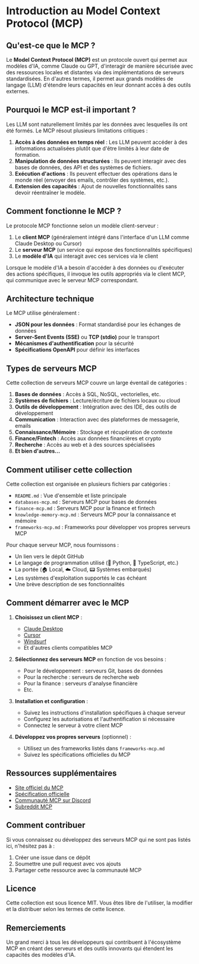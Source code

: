# Introduction au Model Context Protocol (MCP)

## Qu'est-ce que le MCP ?

Le **Model Context Protocol (MCP)** est un protocole ouvert qui permet aux modèles d'IA, comme Claude ou GPT, d'interagir de manière sécurisée avec des ressources locales et distantes via des implémentations de serveurs standardisées. En d'autres termes, il permet aux grands modèles de langage (LLM) d'étendre leurs capacités en leur donnant accès à des outils externes.

## Pourquoi le MCP est-il important ?

Les LLM sont naturellement limités par les données avec lesquelles ils ont été formés. Le MCP résout plusieurs limitations critiques :

1. **Accès à des données en temps réel** : Les LLM peuvent accéder à des informations actualisées plutôt que d'être limités à leur date de formation.
2. **Manipulation de données structurées** : Ils peuvent interagir avec des bases de données, des API et des systèmes de fichiers.
3. **Exécution d'actions** : Ils peuvent effectuer des opérations dans le monde réel (envoyer des emails, contrôler des systèmes, etc.).
4. **Extension des capacités** : Ajout de nouvelles fonctionnalités sans devoir réentraîner le modèle.

## Comment fonctionne le MCP ?

Le protocole MCP fonctionne selon un modèle client-serveur :

1. Le **client MCP** (généralement intégré dans l'interface d'un LLM comme Claude Desktop ou Cursor)
2. Le **serveur MCP** (un service qui expose des fonctionnalités spécifiques)
3. Le **modèle d'IA** qui interagit avec ces services via le client

Lorsque le modèle d'IA a besoin d'accéder à des données ou d'exécuter des actions spécifiques, il invoque les outils appropriés via le client MCP, qui communique avec le serveur MCP correspondant.

## Architecture technique

Le MCP utilise généralement :
- **JSON pour les données** : Format standardisé pour les échanges de données
- **Server-Sent Events (SSE)** ou **TCP (stdio)** pour le transport
- **Mécanismes d'authentification** pour la sécurité
- **Spécifications OpenAPI** pour définir les interfaces

## Types de serveurs MCP

Cette collection de serveurs MCP couvre un large éventail de catégories :

1. **Bases de données** : Accès à SQL, NoSQL, vectorielles, etc.
2. **Systèmes de fichiers** : Lecture/écriture de fichiers locaux ou cloud
3. **Outils de développement** : Intégration avec des IDE, des outils de développement
4. **Communication** : Interaction avec des plateformes de messagerie, emails
5. **Connaissance/Mémoire** : Stockage et récupération de contexte
6. **Finance/Fintech** : Accès aux données financières et crypto
7. **Recherche** : Accès au web et à des sources spécialisées
8. **Et bien d'autres...**

## Comment utiliser cette collection

Cette collection est organisée en plusieurs fichiers par catégories :

- `README.md` : Vue d'ensemble et liste principale
- `databases-mcp.md` : Serveurs MCP pour bases de données
- `finance-mcp.md` : Serveurs MCP pour la finance et fintech
- `knowledge-memory-mcp.md` : Serveurs MCP pour la connaissance et mémoire
- `frameworks-mcp.md` : Frameworks pour développer vos propres serveurs MCP

Pour chaque serveur MCP, nous fournissons :
- Un lien vers le dépôt GitHub
- Le langage de programmation utilisé (🐍 Python, 📇 TypeScript, etc.)
- La portée (🏠 Local, ☁️ Cloud, 📟 Systèmes embarqués)
- Les systèmes d'exploitation supportés le cas échéant
- Une brève description de ses fonctionnalités

## Comment démarrer avec le MCP

1. **Choisissez un client MCP** :
   - [Claude Desktop](https://claude.ai/desktop)
   - [Cursor](https://cursor.sh/)
   - [Windsurf](https://windsurf.io/)
   - Et d'autres clients compatibles MCP

2. **Sélectionnez des serveurs MCP** en fonction de vos besoins :
   - Pour le développement : serveurs Git, bases de données
   - Pour la recherche : serveurs de recherche web
   - Pour la finance : serveurs d'analyse financière
   - Etc.

3. **Installation et configuration** :
   - Suivez les instructions d'installation spécifiques à chaque serveur
   - Configurez les autorisations et l'authentification si nécessaire
   - Connectez le serveur à votre client MCP

4. **Développez vos propres serveurs** (optionnel) :
   - Utilisez un des frameworks listés dans `frameworks-mcp.md`
   - Suivez les spécifications officielles du MCP

## Ressources supplémentaires

- [Site officiel du MCP](https://modelcontextprotocol.io/)
- [Spécification officielle](https://github.com/modelcontextprotocol/spec)
- [Communauté MCP sur Discord](https://glama.ai/mcp/discord)
- [Subreddit MCP](https://www.reddit.com/r/mcp/)

## Comment contribuer

Si vous connaissez ou développez des serveurs MCP qui ne sont pas listés ici, n'hésitez pas à :
1. Créer une issue dans ce dépôt
2. Soumettre une pull request avec vos ajouts
3. Partager cette ressource avec la communauté MCP

## Licence

Cette collection est sous licence MIT. Vous êtes libre de l'utiliser, la modifier et la distribuer selon les termes de cette licence.

## Remerciements

Un grand merci à tous les développeurs qui contribuent à l'écosystème MCP en créant des serveurs et des outils innovants qui étendent les capacités des modèles d'IA.
